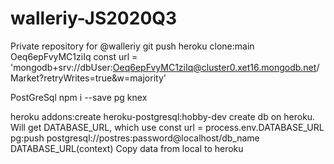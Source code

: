 # walleriy-JS2020Q3
Private repository for @walleriy
git push heroku clone:main
Oeq6epFvyMC1ziIq
const url = 'mongodb+srv://dbUser:Oeq6epFvyMC1ziIq@cluster0.xet16.mongodb.net/Market?retryWrites=true&w=majority'

PostGreSql
npm i --save pg knex

heroku addons:create heroku-postgresql:hobby-dev
create db on heroku. Will get DATABASE_URL, which use 
const url = process.env.DATABASE_URL
pg:push postgresql://postres:password@localhost/db_name DATABASE_URL(context)
Copy data from local to heroku